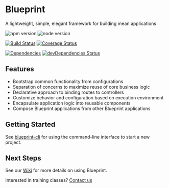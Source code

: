 Blueprint
================

A lightweight, simple, elegant framework for building mean applications

![npm version](https://img.shields.io/npm/v/@onehilltech/blueprint.svg)
![node version](https://img.shields.io/node/v/@onehilltech/blueprint.svg)

[![Build Status](https://travis-ci.org/onehilltech/blueprint.svg?branch=master)](https://travis-ci.org/onehilltech/blueprint)
[![Coverage Status](https://coveralls.io/repos/github/onehilltech/blueprint/badge.svg?branch=master)](https://coveralls.io/github/onehilltech/blueprint?branch=master)

[![Dependencies](https://david-dm.org/onehilltech/blueprint.svg)](https://david-dm.org/onehilltech/blueprint)
[![devDependencies Status](https://david-dm.org/onehilltech/blueprint/dev-status.svg)](https://david-dm.org/onehilltech/blueprint?type=dev)

Features
--------

* Bootstrap common functionality from configurations
* Separation of concerns to maximize reuse of core business logic
* Declarative approach to binding routes to controllers
* Customize behavior and configuration based on execution environment
* Encapsulate application logic into reusable components
* Compose Blueprint applications from other Blueprint applications

Getting Started
----------------

See [blueprint-cli](https://github.com/onehilltech/blueprint-cli) for using
the command-line interface to start a new project.

Next Steps
-----------------
    
See our [Wiki](https://github.com/onehilltech/blueprint/wiki) for more details 
on using Blueprint.

Interested in training classes? [Contact us](mailto:training@onehilltech.com)


